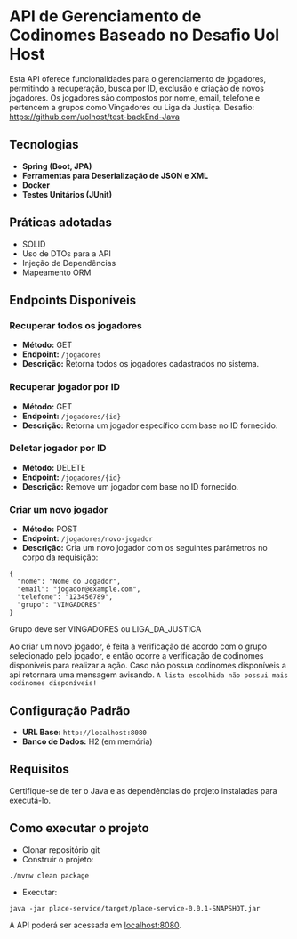 # API de Gerenciamento de Codinomes Baseado no Desafio Uol Host

Esta API oferece funcionalidades para o gerenciamento de jogadores, permitindo a recuperação, busca por ID, exclusão e criação de novos jogadores. Os jogadores são compostos por nome, email, telefone e pertencem a grupos como Vingadores ou Liga da Justiça. Desafio: https://github.com/uolhost/test-backEnd-Java

## Tecnologias
- **Spring (Boot, JPA)**
- **Ferramentas para Deserialização de JSON e XML**
- **Docker**
- **Testes Unitários (JUnit)**

## Práticas adotadas
- SOLID
- Uso de DTOs para a API
- Injeção de Dependências
- Mapeamento ORM


## Endpoints Disponíveis

### Recuperar todos os jogadores

- **Método:** GET
- **Endpoint:** `/jogadores`
- **Descrição:** Retorna todos os jogadores cadastrados no sistema.

### Recuperar jogador por ID

- **Método:** GET
- **Endpoint:** `/jogadores/{id}`
- **Descrição:** Retorna um jogador específico com base no ID fornecido.

### Deletar jogador por ID

- **Método:** DELETE
- **Endpoint:** `/jogadores/{id}`
- **Descrição:** Remove um jogador com base no ID fornecido.

### Criar um novo jogador

- **Método:** POST
- **Endpoint:** `/jogadores/novo-jogador`
- **Descrição:** Cria um novo jogador com os seguintes parâmetros no corpo da requisição:
  
```
{
  "nome": "Nome do Jogador",
  "email": "jogador@example.com",
  "telefone": "123456789",
  "grupo": "VINGADORES"
}
```
Grupo deve ser VINGADORES ou LIGA_DA_JUSTICA

Ao criar um novo jogador, é feita a verificação de acordo com o grupo selecionado pelo jogador, e então ocorre a verificação de codinomes disponiveis para realizar a ação. Caso não possua codinomes disponíveis a api retornara uma mensagem avisando. 
`A lista escolhida não possui mais codinomes disponíveis!`

## Configuração Padrão

- **URL Base:** `http://localhost:8080`
- **Banco de Dados:** H2 (em memória)

## Requisitos

Certifique-se de ter o Java e as dependências do projeto instaladas para executá-lo.

## Como executar o projeto

- Clonar repositório git
- Construir o projeto:
```
./mvnw clean package
```
- Executar:
```
java -jar place-service/target/place-service-0.0.1-SNAPSHOT.jar
```

A API poderá ser acessada em [localhost:8080](http://localhost:8080).
